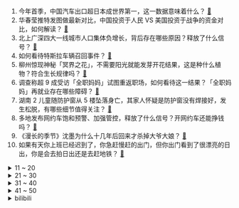 1. 今年首季，中国汽车出口超日本成世界第一，这一数据意味着什么？ [:link:](https://www.zhihu.com/question/600755135)
2. 华春莹推特发图做最新对比，中国投资于人民 VS 美国投资于战争的资金对比，如何解读？ [:link:](https://www.zhihu.com/question/600777675)
3. 北上广深四大一线城市人口集体负增长，背后存在哪些原因？释放了什么信号？ [:link:](https://www.zhihu.com/question/600761941)
4. 如何看待特斯拉车辆召回事件？ [:link:](https://www.zhihu.com/question/600583501)
5. 柳州惊现神秘「冥界之花」，不需要阳光就能发芽开花结果，这是种什么植物？符合生长规律吗？ [:link:](https://www.zhihu.com/question/600586178)
6. 调查称超 9 成受访「全职妈妈」试图重返职场，如何看待这一结果？「全职妈妈」再就业存在哪些障碍？ [:link:](https://www.zhihu.com/question/600606292)
7. 湖南 2 儿童随防护窗从 5 楼坠落身亡，其家人怀疑是防护窗没有焊接好，发生松脱，有哪些细节值得关注？ [:link:](https://www.zhihu.com/question/600749308)
8. 多地发布网约车饱和预警、加强管控，释放了什么信号？开网约车还能挣钱吗？ [:link:](https://www.zhihu.com/question/600761617)
9. 《漫长的季节》沈墨为什么十几年后回来才杀掉大爷大娘？ [:link:](https://www.zhihu.com/question/600123626)
10. 如果有天你上班已经迟到了，你急赶慢赶的出门，但你出门看到了很漂亮的日出，你是会去拍日出还是去赶地铁？ [:link:](https://www.zhihu.com/question/593842756)
<details>
<summary>11 ~ 20</summary>

11. 你怎么看蒋奇明在《漫长的季节》中饰演的傅卫军这个角色？ [:link:](https://www.zhihu.com/question/598532760)
12. 2023 季中冠军赛 GEN 2:3 遭 T1 复仇跌入败者组，如何评价这场比赛？ [:link:](https://www.zhihu.com/question/600778616)
13. 星穹铁道布洛妮娅为什么要选择掩盖真相? [:link:](https://www.zhihu.com/question/599382110)
14. AI 孙燕姿爆火、美国女网红出售 AI 女友爆赚、AI 券商分析师也来了，AI 还将改变哪些行业？ [:link:](https://www.zhihu.com/question/600653363)
15. 如何在70吨塑料颗粒中最高效率的找到一颗5mm大小的不知具体材质的螺丝？ [:link:](https://www.zhihu.com/question/595410342)
16. 可以给在校大学生一个建议吗？ [:link:](https://www.zhihu.com/question/377176699)
17. 国内为什么只有米哈游这家公司能做出3A大作？ [:link:](https://www.zhihu.com/question/599835719)
18. 《塞尔达传说：王国之泪》大家都入手了吗，什么价格拿下的？ [:link:](https://www.zhihu.com/question/596272793)
19. 弟弟按约定帮离世哥哥通关《旷野之息》，任天堂代理商赠其《王国之泪》延续羁绊，对于整件事情你有何想说的？ [:link:](https://www.zhihu.com/question/600389996)
20. 如果你是《灌篮高手》里面的赤木晴子，你会选樱木花道还是流川枫？ [:link:](https://www.zhihu.com/question/597385096)
</details>
<details>
<summary>21 ~ 30</summary>

21. 特斯拉回应百万大召回，称把驾驶模式选择权给到消费者，如果电门当刹车踩，车辆会提醒，能否解决误踩问题？ [:link:](https://www.zhihu.com/question/600786500)
22. 武松和林冲的战斗力对比如何？ [:link:](https://www.zhihu.com/question/575226463)
23. 如何评价《中国说唱巅峰对决 2023》第二期？ [:link:](https://www.zhihu.com/question/600778535)
24. 剧本杀深受年轻人喜爱的原因是什么？ [:link:](https://www.zhihu.com/question/596368846)
25. 穿越到古代得到一千两黄金或者成为尚书，必须选的话，你会选择哪一个？ [:link:](https://www.zhihu.com/question/599388135)
26. 唐僧、孙悟空、猪八戒、白龙马、沙和尚联手能否成功将下列恐怖片中有名的妖魔鬼怪组成的联军击败? [:link:](https://www.zhihu.com/question/600067650)
27. 《漫长的季节》沈栋梁为什么非杀沈墨？ [:link:](https://www.zhihu.com/question/598666853)
28. 2023 KPL 春季总决赛重庆狼队 4:1 击败 WB 成功卫冕，如何评价这场比赛？ [:link:](https://www.zhihu.com/question/600782681)
29. 在王者荣耀里，都有哪些搞别人心态的操作？ [:link:](https://www.zhihu.com/question/599578847)
30. 全球央行「囤金」又买了 200 多吨，国际金价上涨背后的主要「推手」是什么？未来金价走势如何？ [:link:](https://www.zhihu.com/question/600637965)
</details>
<details>
<summary>31 ~ 40</summary>

31. 新一代智能电混的标准是什么? [:link:](https://www.zhihu.com/question/600743944)
32. 考研很难吗？需要报班吗？ [:link:](https://www.zhihu.com/question/595879937)
33. 一起入职的同事升职加薪，而自己什么都没有，该怎么做？ [:link:](https://www.zhihu.com/question/570812753)
34. 欧盟立法者制定生成式 AI 透明度规则，同意禁止公共场所大规模面部识别，如何看待该草案？ [:link:](https://www.zhihu.com/question/600590110)
35. 如果张无忌和欧阳锋硬碰硬对掌，结果会如何？ [:link:](https://www.zhihu.com/question/600158005)
36. 2023 季中冠军赛正赛第一轮好看吗？ [:link:](https://www.zhihu.com/question/600672857)
37. 11的4次方是14641，与生物学性状分离比的1:4:6:4:1，两者有关系吗？ [:link:](https://www.zhihu.com/question/600476706)
38. 如何评价美依礼芽在《乘风破浪的姐姐4》线上投票中，「断层式」屠榜? [:link:](https://www.zhihu.com/question/599831254)
39. 《塞尔达传说 王国之泪》媒体评分解禁，多家媒体满分，你认为这一作是否能称得上满分之作吗？ [:link:](https://www.zhihu.com/question/600443302)
40. 传福特中国将裁员超 1300 人，N+3 赔偿，官方回应正打造更加精简、灵活的组织结构，具体情况如何？ [:link:](https://www.zhihu.com/question/600605109)
</details>
<details>
<summary>41 ~ 50</summary>

41. 英国援助乌克兰远程导弹后，白宫重申不会跟进，美方为何迟迟不愿向乌提供远程导弹？哪些信息值得关注？ [:link:](https://www.zhihu.com/question/600766176)
42. 古代的杯子为什么都没有把儿？ [:link:](https://www.zhihu.com/question/600080777)
43. 有哪些实用的母亲节礼物？ [:link:](https://www.zhihu.com/question/45129537)
44. 《崩坏星穹铁道》希儿为啥会有量子的力量? [:link:](https://www.zhihu.com/question/599469719)
45. 如何评价《原神》3.7版本前瞻特别节目「决斗！召唤之巅！」？ [:link:](https://www.zhihu.com/question/600796222)
46. 商家标错价格，男子花 1700 元买价值 70 多万元奶粉，商家退款不发货被判违约，法律角度如何解读？ [:link:](https://www.zhihu.com/question/600730098)
47. 除了姓以外，古代有没有名或字或号里用「皇、帝、后、妃、君」的名人？ [:link:](https://www.zhihu.com/question/598108129)
48. 参加 2023 年丘成桐大学生数学竞赛是什么体验？如何评价今年的竞赛？ [:link:](https://www.zhihu.com/question/600744038)
49. 马斯克证实 NBC 环球公司广告主管琳达·亚卡里诺将出任推特 CEO，她或将给推特带来哪些改变？ [:link:](https://www.zhihu.com/question/600730103)
50. 演员如何通过表演给不讨喜的角色加分？ [:link:](https://www.zhihu.com/question/569968778)
</details><details>
<summary>bilibili</summary>

</details>